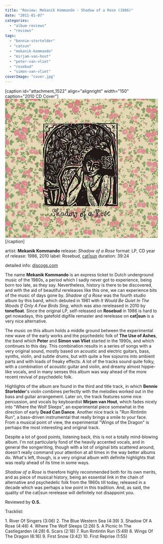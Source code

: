 ```yaml
---
title: "Review: Mekanik Kommando - Shadow of a Rose (1986)"
date: "2011-01-07"
categories: 
  - "album-reviews"
  - "reviews"
tags: 
  - "bennie-stortelder"
  - "catsun"
  - "mekanik-kommando"
  - "mirjam-van-hout"
  - "peter-van-vliet"
  - "rosebud"
  - "simon-van-vliet"
coverImage: "cover.jpg"
---
```


\[caption id="attachment\_1522" align="alignright" width="150" caption="2010 CD Cover"\][![](images/cover.jpg "mekkom_soar")](http://www.eveningoflight.nl/wordpress/wp-content/uploads/2011/01/cover.jpg "mekkom_soar")\[/caption\]

artist: **Mekanik Kommando** release: _Shadow of a Rose_ format: LP, CD year of release: 1986, 2010 label: Rosebud, [cat|sun](http://catsun.monotyperecords.com/) duration: 39:24

detailed info: [discogs.com](http://www.discogs.com/Mekanik-Kommando-Shadow-Of-A-Rose/master/290780)

The name **Mekanik Kommando** is an express ticket to Dutch underground music of the 1980s, a period which I sadly never got to experience, being born too late, as they say. Nevertheless, history is there to be discovered, and with the aid of beautiful rereleases like this one, we can experience bits of the music of days gone by. _Shadow of a Rose_ was the fourth studio album by this band, which debuted in 1981 with _It Would Be Quiet In The Woods If Only A Few Birds Sing_, which was also rereleased in 2010 by **tonefloat**. Since the original LP, self-released on **Rosebud** in 1986 is hard to get nowadays, this gatefold digifile remaster and rerelease on **cat|sun** is a very nice alternative.

The music on this album holds a middle ground between the experimental new wave of the early works and the psychedelic folk of **The Use of Ashes**, the band which **Peter** and **Simon van Vliet** started in the 1990s, and which continues to this day. This combination results in a series of songs with a very original sound, mostly based on acoustic and electric guitars, bass, synths, violin, and subtle drums, but with quite a few sojourns into ambient parts and with loads of freaky effects. A lot of the tracks sound quite folky, with a combination of acoustic guitar and violin, and dreamy almost hippie-like vocals, and in many senses this album was way ahead of the more recent revival of psychedelic folk.

Highlights of the album are found in the third and title track, in which **Bennie Stortelder**'s violin combines perfectly with the melodies worked out in the bass and guitar arrangement. Later on, the track features some nice percussion, and vocals by keyboardist **Mirjam van Hout**, which fades nicely into "Where the Wolf Sleeps", an experimental piece somewhat in the direction of early **Dead Can Dance**. Another nice track is "Run Rintintin Run", a bass-driven instrumental that really brings a smile to your face. From a musical point of view, the experimental "Wings of the Dragon" is perhaps the most interesting and original track.

Despite a lot of good points, listening back, this is not a totally mind-blowing album. I'm not particularly fond of the heavily accented vocals, and in general the songwriting, though with a lot of original bits scattered around, doesn't really command your attention at all times in the way better albums do. What's left, though, is a very original album with definite highlights that was really ahead of its time in some ways.

_Shadow of a Rose_ is therefore highly recommended both for its own merits, and as piece of musical history, being an essential link in the chain of alternative and psychedelic folk from the 1960s till today, released in a decade which was perhaps a low point in this tradition. And, as said, the quality of the cat|sun rerelease will definitely not disappoint you.

Reviewed by **O.S.**

Tracklist:

1\. River Of Singers (3:06) 2. The Blue Western Sea (4:39) 3. Shadow Of A Rose (4:46) 4. Where The Wolf Sleeps (2:26) 5. A Picnic In The Castlegarden (4:28) 6. Scars (2:18) 7. Run Rintintin Run (5:49) 8. Wings Of The Dragon (6:16) 9. First Snow (3:42) 10. First Reprise (1:55)
